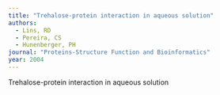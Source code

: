 ```yaml
---
title: "Trehalose-protein interaction in aqueous solution"
authors:
  - Lins, RD
  - Pereira, CS
  - Hunenberger, PH
journal: "Proteins-Structure Function and Bioinformatics"
year: 2004
---
```


Trehalose-protein interaction in aqueous solution
